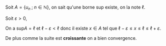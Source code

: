 Soit $A= \{ u_{n}\;;\; n\in \mathbb{N} \}$, on sait qu'une borne sup existe, on la note $\ell$.

Soit $\varepsilon > 0$,

On a $\text{sup}A = \ell$ et $\ell-\varepsilon <\ell$ donc il existe $x\in A$ tel que $\ell-\varepsilon\leq x\leq \ell \leq \ell+\varepsilon$.

De plus comme la suite est **croissante** on a bien convergence.

